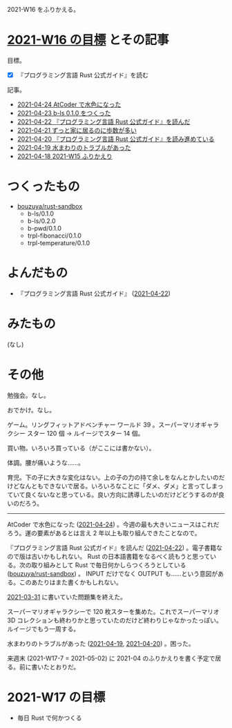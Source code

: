 2021-W16 をふりかえる。

# [2021-W16 の目標][2021-04-18] とその記事

目標。

- [x] 『プログラミング言語 Rust 公式ガイド』を読む

記事。

- [2021-04-24 AtCoder で水色になった][2021-04-24]
- [2021-04-23 b-ls 0.1.0 をつくった][2021-04-23]
- [2021-04-22 『プログラミング言語 Rust 公式ガイド』を読んだ][2021-04-22]
- [2021-04-21 ずっと家に居るのに歩数が多い][2021-04-21]
- [2021-04-20 『プログラミング言語 Rust 公式ガイド』を読み進めている][2021-04-20]
- [2021-04-19 水まわりのトラブルがあった][2021-04-19]
- [2021-04-18 2021-W15 ふりかえり][2021-04-18]

# つくったもの

- [bouzuya/rust-sandbox][]
  - b-ls/0.1.0
  - b-ls/0.2.0
  - b-pwd/0.1.0
  - trpl-fibonacci/0.1.0
  - trpl-temperature/0.1.0

# よんだもの

- 『プログラミング言語 Rust 公式ガイド』 ([2021-04-22][])

# みたもの

(なし)

# その他

勉強会。なし。

おでかけ。なし。

ゲーム。リングフィットアドベンチャー ワールド 39 。スーパーマリオギャラクシー スター 120 個 → ルイージでスター 14 個。

買い物。いろいろ買っている（がここには書かない）。

体調。腰が痛いような……。

育児。下の子に大きな変化はない。上の子の力の持て余しをなんとかしたいのだけどなんともできないで居る。いろいろなことに「ダメ、ダメ」と言ってしまっていて良くないなと思っている。良い方向に誘導したいのだけどどうするのが良いのだろう。

---

AtCoder で水色になった ([2021-04-24][]) 。今週の最も大きいニュースはこれだろう。運の要素があるとは言え 2 年以上も取り組んできたことなので。

『プログラミング言語 Rust 公式ガイド』を読んだ ([2021-04-22][]) 。電子書籍なので版は古いかもしれない。 Rust の日本語書籍をなるべく読もうと思っている。次の取り組みとして Rust で毎日何かしらつくろうとしている ([bouzuya/rust-sandbox][]) 。 INPUT だけでなく OUTPUT も……という意図がある。このあたりはまた書くかもしれない。

[2021-03-31][] に書いていた問題集を終えた。

スーパーマリオギャラクシーで 120 枚スターを集めた。これでスーパーマリオ 3D コレクションも終わりかと思っていたのだけど終わりじゃなかったっぽい。ルイージでもう一周する。

水まわりのトラブルがあった ([2021-04-19][], [2021-04-20][]) 。困った。

来週末 (2021-W17-7 = 2021-05-02) に 2021-04 のふりかえりを書く予定で居る。前に書いたとおりだ。

# 2021-W17 の目標

- 毎日 Rust で何かつくる

[2021-03-31]: https://blog.bouzuya.net/2021/03/31/
[2021-04-18]: https://blog.bouzuya.net/2021/04/18/
[2021-04-19]: https://blog.bouzuya.net/2021/04/19/
[2021-04-20]: https://blog.bouzuya.net/2021/04/20/
[2021-04-21]: https://blog.bouzuya.net/2021/04/21/
[2021-04-22]: https://blog.bouzuya.net/2021/04/22/
[2021-04-23]: https://blog.bouzuya.net/2021/04/23/
[2021-04-24]: https://blog.bouzuya.net/2021/04/24/
[bouzuya/rust-sandbox]: https://github.com/bouzuya/rust-sandbox
